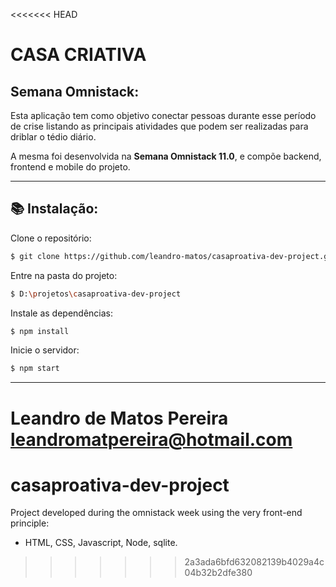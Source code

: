<<<<<<< HEAD
# CASA CRIATIVA
## Semana Omnistack:

Esta aplicação tem como objetivo conectar pessoas durante esse período de crise listando as principais atividades que podem ser realizadas para driblar o tédio diário.

A mesma foi desenvolvida na **Semana Omnistack 11.0**, e compõe backend, frontend e mobile do projeto.

---

## :books: Instalação:

Clone o repositório:
```sh
$ git clone https://github.com/leandro-matos/casaproativa-dev-project.git
```

Entre na pasta do projeto:
```sh
$ D:\projetos\casaproativa-dev-project
```
Instale as dependências:
```sh
$ npm install
```
Inicie o servidor:
```sh
$ npm start
```

----------

Leandro de Matos Pereira
leandromatpereira@hotmail.com
=======
# casaproativa-dev-project

Project developed during the omnistack week using the very front-end principle:

- HTML, CSS, Javascript, Node, sqlite.
>>>>>>> 2a3ada6bfd632082139b4029a4c04b32b2dfe380
